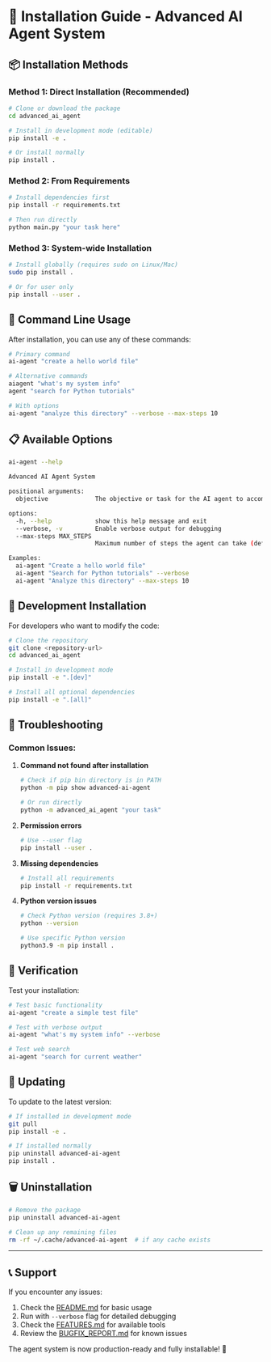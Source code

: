 # 🚀 Installation Guide - Advanced AI Agent System

## 📦 Installation Methods

### Method 1: Direct Installation (Recommended)

```bash
# Clone or download the package
cd advanced_ai_agent

# Install in development mode (editable)
pip install -e .

# Or install normally
pip install .
```

### Method 2: From Requirements

```bash
# Install dependencies first
pip install -r requirements.txt

# Then run directly
python main.py "your task here"
```

### Method 3: System-wide Installation

```bash
# Install globally (requires sudo on Linux/Mac)
sudo pip install .

# Or for user only
pip install --user .
```

## 🎯 Command Line Usage

After installation, you can use any of these commands:

```bash
# Primary command
ai-agent "create a hello world file"

# Alternative commands
aiagent "what's my system info"
agent "search for Python tutorials"

# With options
ai-agent "analyze this directory" --verbose --max-steps 10
```

## 📋 Available Options

```bash
ai-agent --help

Advanced AI Agent System

positional arguments:
  objective             The objective or task for the AI agent to accomplish

options:
  -h, --help            show this help message and exit
  --verbose, -v         Enable verbose output for debugging
  --max-steps MAX_STEPS
                        Maximum number of steps the agent can take (default: 15)

Examples:
  ai-agent "Create a hello world file"
  ai-agent "Search for Python tutorials" --verbose
  ai-agent "Analyze this directory" --max-steps 10
```

## 🔧 Development Installation

For developers who want to modify the code:

```bash
# Clone the repository
git clone <repository-url>
cd advanced_ai_agent

# Install in development mode
pip install -e ".[dev]"

# Install all optional dependencies
pip install -e ".[all]"
```

## 🐛 Troubleshooting

### Common Issues:

1. **Command not found after installation**
   ```bash
   # Check if pip bin directory is in PATH
   python -m pip show advanced-ai-agent
   
   # Or run directly
   python -m advanced_ai_agent "your task"
   ```

2. **Permission errors**
   ```bash
   # Use --user flag
   pip install --user .
   ```

3. **Missing dependencies**
   ```bash
   # Install all requirements
   pip install -r requirements.txt
   ```

4. **Python version issues**
   ```bash
   # Check Python version (requires 3.8+)
   python --version
   
   # Use specific Python version
   python3.9 -m pip install .
   ```

## 🌟 Verification

Test your installation:

```bash
# Test basic functionality
ai-agent "create a simple test file"

# Test with verbose output
ai-agent "what's my system info" --verbose

# Test web search
ai-agent "search for current weather"
```

## 🔄 Updating

To update to the latest version:

```bash
# If installed in development mode
git pull
pip install -e .

# If installed normally
pip uninstall advanced-ai-agent
pip install .
```

## 🗑️ Uninstallation

```bash
# Remove the package
pip uninstall advanced-ai-agent

# Clean up any remaining files
rm -rf ~/.cache/advanced-ai-agent  # if any cache exists
```

---

## 📞 Support

If you encounter any issues:

1. Check the [README.md](README.md) for basic usage
2. Run with `--verbose` flag for detailed debugging
3. Check the [FEATURES.md](FEATURES.md) for available tools
4. Review the [BUGFIX_REPORT.md](BUGFIX_REPORT.md) for known issues

The agent system is now production-ready and fully installable! 🎉